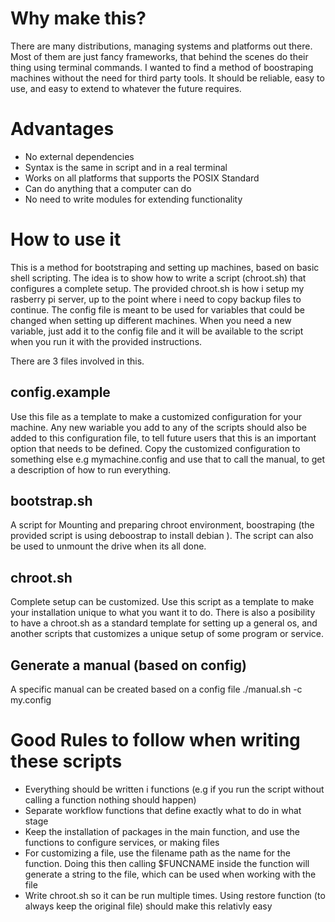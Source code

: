# Why make this?

There are many distributions, managing systems and platforms out there. Most of them are just fancy frameworks, that behind the scenes do their thing using terminal commands. I wanted to find a method of boostraping machines without the need for third party tools. It should be reliable, easy to use, and easy to extend to whatever the future requires.

# Advantages

* No external dependencies
* Syntax is the same in script and in a real terminal
* Works on all platforms that supports the POSIX Standard
* Can do anything that a computer can do
* No need to write modules for extending functionality

# How to use it
This is a method for bootstraping and setting up machines, based on basic shell scripting. The idea is to show how to write a script (chroot.sh) that configures a complete setup. The provided chroot.sh is how i setup my rasberry pi server, up to the point where i need to copy backup files to continue. The config file is meant to be used for variables that could be changed when setting up different machines. When you need a new variable, just add it to the config file and it will be available to the script when you run it with the provided instructions.

There are 3 files involved in this.

## config.example
Use this file as a template to make a customized configuration for your machine. Any new wariable you add to any of the scripts should also be added to this configuration file, to tell future users that this is an important option that needs to be defined. Copy the customized configuration to something else e.g mymachine.config and use that to call the manual, to get a description of how to run everything.

## bootstrap.sh
A script for Mounting and preparing chroot environment, boostraping (the provided script is using deboostrap to install debian ). The script can also be used to unmount the drive when its all done.

## chroot.sh
Complete setup can be customized. Use this script as a template to make your installation unique to what you want it to do. There is also a posibility to have a chroot.sh as a standard template for setting up a general os, and another scripts that customizes a unique setup of some program or service.

## Generate a manual (based on config)
A specific manual can be created based on a config file
./manual.sh -c my.config

# Good Rules to follow when writing these scripts

* Everything should be written i functions (e.g if you run the script without calling a function nothing should happen)
* Separate workflow functions that define exactly what to do in what stage
* Keep the installation of packages in the main function, and use the functions to configure services, or making files
* For customizing a file, use the filename path as the name for the function. Doing this then calling $FUNCNAME inside the function will generate a string to the file, which can be used when working with the file 
* Write chroot.sh so it can be run multiple times. Using restore function (to always keep the original file) should make this relativly easy



